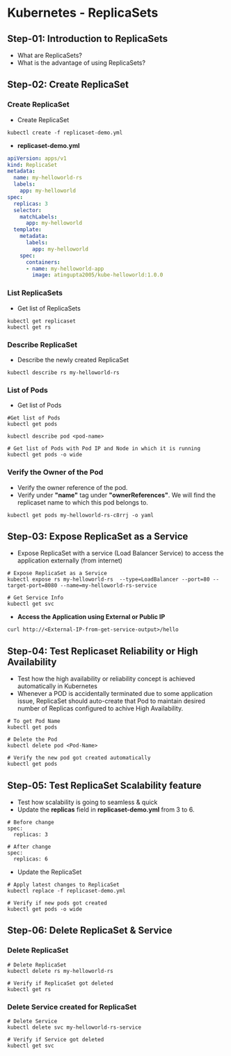 # Kubernetes - ReplicaSets

## Step-01: Introduction to ReplicaSets
- What are ReplicaSets?
- What is the advantage of using ReplicaSets?

## Step-02: Create ReplicaSet

### Create ReplicaSet
- Create ReplicaSet
```
kubectl create -f replicaset-demo.yml
```
- **replicaset-demo.yml**
```yml
apiVersion: apps/v1
kind: ReplicaSet
metadata:
  name: my-helloworld-rs
  labels:
    app: my-helloworld
spec:
  replicas: 3
  selector:
    matchLabels:
      app: my-helloworld
  template:
    metadata:
      labels:
        app: my-helloworld
    spec:
      containers:
      - name: my-helloworld-app
        image: atingupta2005/kube-helloworld:1.0.0
```

### List ReplicaSets
- Get list of ReplicaSets
```
kubectl get replicaset
kubectl get rs
```

### Describe ReplicaSet
- Describe the newly created ReplicaSet
```
kubectl describe rs my-helloworld-rs
```

### List of Pods
- Get list of Pods
```
#Get list of Pods
kubectl get pods
```
```
kubectl describe pod <pod-name>
```
```
# Get list of Pods with Pod IP and Node in which it is running
kubectl get pods -o wide
```

### Verify the Owner of the Pod
- Verify the owner reference of the pod.
- Verify under **"name"** tag under **"ownerReferences"**. We will find the replicaset name to which this pod belongs to.
```
kubectl get pods my-helloworld-rs-c8rrj -o yaml
```

## Step-03: Expose ReplicaSet as a Service
- Expose ReplicaSet with a service (Load Balancer Service) to access the application externally (from internet)
```
# Expose ReplicaSet as a Service
kubectl expose rs my-helloworld-rs  --type=LoadBalancer --port=80 --target-port=8080 --name=my-helloworld-rs-service
```
```
# Get Service Info
kubectl get svc
```

- **Access the Application using External or Public IP**
```
curl http://<External-IP-from-get-service-output>/hello
```

## Step-04: Test Replicaset Reliability or High Availability
- Test how the high availability or reliability concept is achieved automatically in Kubernetes
- Whenever a POD is accidentally terminated due to some application issue, ReplicaSet should auto-create that Pod to maintain desired number of Replicas configured to achive High Availability.
```
# To get Pod Name
kubectl get pods
```
```
# Delete the Pod
kubectl delete pod <Pod-Name>
```
```
# Verify the new pod got created automatically
kubectl get pods
```

## Step-05: Test ReplicaSet Scalability feature
- Test how scalability is going to seamless & quick
- Update the **replicas** field in **replicaset-demo.yml** from 3 to 6.
```
# Before change
spec:
  replicas: 3

# After change
spec:
  replicas: 6
```
- Update the ReplicaSet
```
# Apply latest changes to ReplicaSet
kubectl replace -f replicaset-demo.yml
```
```
# Verify if new pods got created
kubectl get pods -o wide
```

## Step-06: Delete ReplicaSet & Service
### Delete ReplicaSet
```
# Delete ReplicaSet
kubectl delete rs my-helloworld-rs
```
```
# Verify if ReplicaSet got deleted
kubectl get rs
```

### Delete Service created for ReplicaSet
```
# Delete Service
kubectl delete svc my-helloworld-rs-service
```
```
# Verify if Service got deleted
kubectl get svc
```
